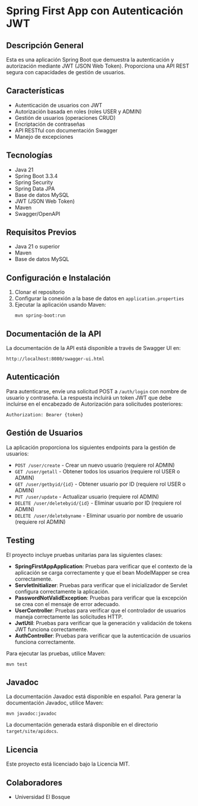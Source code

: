 # Spring First App con Autenticación JWT

## Descripción General
Esta es una aplicación Spring Boot que demuestra la autenticación y autorización mediante JWT (JSON Web Token). Proporciona una API REST segura con capacidades de gestión de usuarios.

## Características
- Autenticación de usuarios con JWT
- Autorización basada en roles (roles USER y ADMIN)
- Gestión de usuarios (operaciones CRUD)
- Encriptación de contraseñas
- API RESTful con documentación Swagger
- Manejo de excepciones

## Tecnologías
- Java 21
- Spring Boot 3.3.4
- Spring Security
- Spring Data JPA
- Base de datos MySQL
- JWT (JSON Web Token)
- Maven
- Swagger/OpenAPI

## Requisitos Previos
- Java 21 o superior
- Maven
- Base de datos MySQL

## Configuración e Instalación
1. Clonar el repositorio
2. Configurar la conexión a la base de datos en `application.properties`
3. Ejecutar la aplicación usando Maven:
   ```
   mvn spring-boot:run
   ```

## Documentación de la API
La documentación de la API está disponible a través de Swagger UI en:
```
http://localhost:8080/swagger-ui.html
```

## Autenticación
Para autenticarse, envíe una solicitud POST a `/auth/login` con nombre de usuario y contraseña. La respuesta incluirá un token JWT que debe incluirse en el encabezado de Autorización para solicitudes posteriores:
```
Authorization: Bearer {token}
```

## Gestión de Usuarios
La aplicación proporciona los siguientes endpoints para la gestión de usuarios:
- `POST /user/create` - Crear un nuevo usuario (requiere rol ADMIN)
- `GET /user/getall` - Obtener todos los usuarios (requiere rol USER o ADMIN)
- `GET /user/getbyid/{id}` - Obtener usuario por ID (requiere rol USER o ADMIN)
- `PUT /user/update` - Actualizar usuario (requiere rol ADMIN)
- `DELETE /user/deletebyid/{id}` - Eliminar usuario por ID (requiere rol ADMIN)
- `DELETE /user/deletebyname` - Eliminar usuario por nombre de usuario (requiere rol ADMIN)

## Testing
El proyecto incluye pruebas unitarias para las siguientes clases:

- **SpringFirstAppApplication**: Pruebas para verificar que el contexto de la aplicación se carga correctamente y que el bean ModelMapper se crea correctamente.
- **ServletInitializer**: Pruebas para verificar que el inicializador de Servlet configura correctamente la aplicación.
- **PasswordNotValidException**: Pruebas para verificar que la excepción se crea con el mensaje de error adecuado.
- **UserController**: Pruebas para verificar que el controlador de usuarios maneja correctamente las solicitudes HTTP.
- **JwtUtil**: Pruebas para verificar que la generación y validación de tokens JWT funciona correctamente.
- **AuthController**: Pruebas para verificar que la autenticación de usuarios funciona correctamente.

Para ejecutar las pruebas, utilice Maven:
```
mvn test
```

## Javadoc
La documentación Javadoc está disponible en español. Para generar la documentación Javadoc, utilice Maven:
```
mvn javadoc:javadoc
```
La documentación generada estará disponible en el directorio `target/site/apidocs`.


## Licencia
Este proyecto está licenciado bajo la Licencia MIT.

## Colaboradores
- Universidad El Bosque
